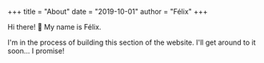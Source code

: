 +++
title = "About"
date = "2019-10-01"
author = "Félix"
+++

Hi there! :wave: My name is Félix.

I'm in the process of building this section of the website. I'll get around to it soon... I promise!
